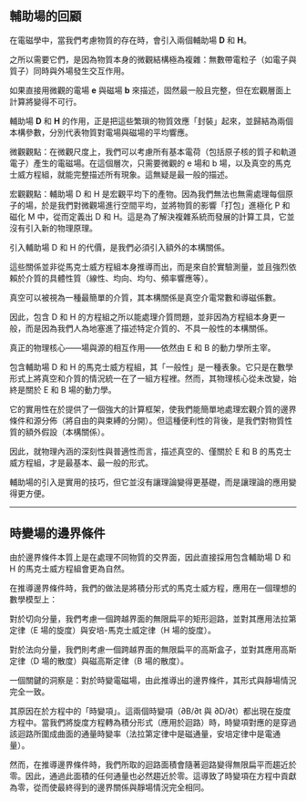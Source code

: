 
## 輔助場的回顧

在電磁學中，當我們考慮物質的存在時，會引入兩個輔助場 **D** 和 **H**。

之所以需要它們，是因為物質本身的微觀結構極為複雜：無數帶電粒子（如電子與質子）同時與外場發生交互作用。

如果直接用微觀的電場 **e** 與磁場 **b** 來描述，固然最一般且完整，但在宏觀層面上計算將變得不可行。

輔助場 **D** 和 **H** 的作用，正是把這些繁瑣的物質效應「封裝」起來，並歸結為兩個本構參數，分別代表物質對電場與磁場的平均響應。

微觀觀點：在微觀尺度上，我們可以考慮所有基本電荷（包括原子核的質子和軌道電子）產生的電磁場。在這個層次，只需要微觀的 e 場和 b 場，以及真空的馬克士威方程組，就能完整描述所有現象。這無疑是最一般的描述。

宏觀觀點：輔助場 D 和 H 是宏觀平均下的產物。因為我們無法也無需處理每個原子的場，於是我們對微觀場進行空間平均，並將物質的影響「打包」進極化 P 和磁化 M 中，從而定義出 D 和 H。這是為了解決複雜系統而發展的計算工具，它並沒有引入新的物理原理。

引入輔助場 D 和 H 的代價，是我們必須引入額外的本構關係。

這些關係並非從馬克士威方程組本身推導而出，而是來自於實驗測量，並且強烈依賴於介質的具體性質（線性、均向、均勻、頻率響應等）。

真空可以被視為一種最簡單的介質，其本構關係是真空介電常數和導磁係數。

因此，包含 D 和 H 的方程組之所以能處理介質問題，並非因為方程組本身更一般，而是因為我們人為地塞進了描述特定介質的、不具一般性的本構關係。

真正的物理核心——場與源的相互作用——依然由 E 和 B 的動力學所主宰。

包含輔助場 D 和 H 的馬克士威方程組，其「一般性」是一種表象。它只是在數學形式上將真空和介質的情況統一在了一組方程裡。然而，其物理核心從未改變，始終是關於 E 和 B 場的動力學。

它的實用性在於提供了一個強大的計算框架，使我們能簡單地處理宏觀介質的邊界條件和源分佈（將自由的與束縛的分開）。但這種便利性的背後，是我們對物質性質的額外假設（本構關係）。

因此，就物理內涵的深刻性與普適性而言，描述真空的、僅關於 E 和 B 的馬克士威方程組，才是最基本、最一般的形式。

輔助場的引入是實用的技巧，但它並沒有讓理論變得更基礎，而是讓理論的應用變得更方便。

---

## 時變場的邊界條件

由於邊界條件本質上是在處理不同物質的交界面，因此直接採用包含輔助場 D 和 H 的馬克士威方程組會更為自然。

在推導邊界條件時，我們的做法是將積分形式的馬克士威方程，應用在一個理想的數學模型上：

對於切向分量，我們考慮一個跨越界面的無限扁平的矩形迴路，並對其應用法拉第定律（E 場的旋度）與安培-馬克士威定律（H 場的旋度）。

對於法向分量，我們則考慮一個跨越界面的無限扁平的高斯盒子，並對其應用高斯定律（D 場的散度）與磁高斯定律（B 場的散度）。

一個關鍵的洞察是：對於時變電磁場，由此推導出的邊界條件，其形式與靜場情況完全一致。

其原因在於方程中的「時變項」。這兩個時變項（∂B/∂t 與 ∂D/∂t）都出現在旋度方程中。當我們將旋度方程轉為積分形式（應用於迴路）時，時變項對應的是穿過該迴路所圍成曲面的通量時變率（法拉第定律中是磁通量，安培定律中是電通量）。

然而，在推導邊界條件時，我們所取的迴路面積會隨著迴路變得無限扁平而趨近於零。因此，通過此面積的任何通量也必然趨近於零。這導致了時變項在方程中貢獻為零，從而使最終得到的邊界關係與靜場情況完全相同。

